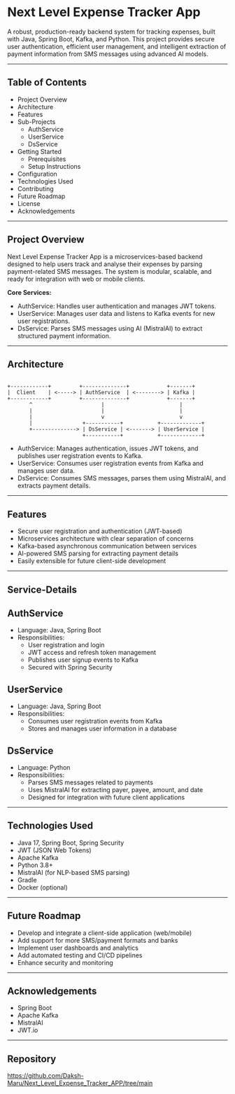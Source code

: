 Next Level Expense Tracker App
=============================

A robust, production-ready backend system for tracking expenses, built with Java, Spring Boot, Kafka, and Python. This project provides secure user authentication, efficient user management, and intelligent extraction of payment information from SMS messages using advanced AI models.

---------------------------------------------------------------------
Table of Contents
-----------------
- Project Overview
- Architecture
- Features
- Sub-Projects
  - AuthService
  - UserService
  - DsService
- Getting Started
  - Prerequisites
  - Setup Instructions
- Configuration
- Technologies Used
- Contributing
- Future Roadmap
- License
- Acknowledgements

---------------------------------------------------------------------
Project Overview
----------------
Next Level Expense Tracker App is a microservices-based backend designed to help users track and analyse their expenses by parsing payment-related SMS messages. The system is modular, scalable, and ready for integration with web or mobile clients.

**Core Services:**
- AuthService: Handles user authentication and manages JWT tokens.
- UserService: Manages user data and listens to Kafka events for new user registrations.
- DsService: Parses SMS messages using AI (MistralAI) to extract structured payment information.

---------------------------------------------------------------------
Architecture
------------
<pre><code>
+------------+         +--------------+            +-------+
|  Client    | <-----> | AuthService  | <--------> | Kafka |
+------------+         +--------------+            +-------+
       ^                      |                        |
       |                      |                        |
       |                      v                        v
       |                +-----------+           +-------------+
       +--------------> | DsService | <-------> | UserService |
                        +-----------+           +-------------+
</code></pre>

- AuthService: Manages authentication, issues JWT tokens, and publishes user registration events to Kafka.
- UserService: Consumes user registration events from Kafka and manages user data.
- DsService: Consumes SMS messages, parses them using MistralAI, and extracts payment details.

---------------------------------------------------------------------
Features
--------
- Secure user registration and authentication (JWT-based)
- Microservices architecture with clear separation of concerns
- Kafka-based asynchronous communication between services
- AI-powered SMS parsing for extracting payment details
- Easily extensible for future client-side development

---------------------------------------------------------------------
Service-Details
------------

AuthService
-----------
- Language: Java, Spring Boot
- Responsibilities:
  - User registration and login
  - JWT access and refresh token management
  - Publishes user signup events to Kafka
  - Secured with Spring Security

UserService
-----------
- Language: Java, Spring Boot
- Responsibilities:
  - Consumes user registration events from Kafka
  - Stores and manages user information in a database

DsService
---------
- Language: Python
- Responsibilities:
  - Parses SMS messages related to payments
  - Uses MistralAI for extracting payer, payee, amount, and date
  - Designed for integration with future client applications

---------------------------------------------------------------------
Technologies Used
-----------------
- Java 17, Spring Boot, Spring Security
- JWT (JSON Web Tokens)
- Apache Kafka
- Python 3.8+
- MistralAI (for NLP-based SMS parsing)
- Gradle
- Docker (optional)

---------------------------------------------------------------------
Future Roadmap
--------------
- Develop and integrate a client-side application (web/mobile)
- Add support for more SMS/payment formats and banks
- Implement user dashboards and analytics
- Add automated testing and CI/CD pipelines
- Enhance security and monitoring

---------------------------------------------------------------------
Acknowledgements
----------------
- Spring Boot
- Apache Kafka
- MistralAI
- JWT.io

---------------------------------------------------------------------
Repository
----------
https://github.com/Daksh-Maru/Next_Level_Expense_Tracker_APP/tree/main



